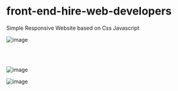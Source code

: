 # front-end-hire-web-developers


Simple Responsive Website based on Css Javascript 


![image](https://user-images.githubusercontent.com/54597147/132252354-3334b026-3945-4547-ac16-b7a60f76de45.png)


<br>
<br>


![image](https://user-images.githubusercontent.com/54597147/132252393-13da1ffc-f590-408a-9dfc-e625e2704dfd.png)





![image](https://user-images.githubusercontent.com/54597147/132252460-553d6815-67b8-4997-8858-68862e877544.png)




















